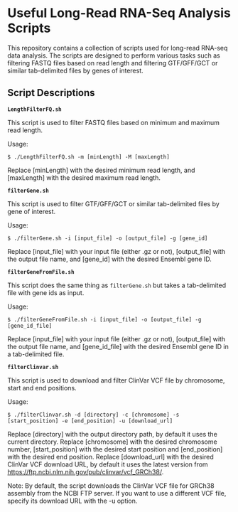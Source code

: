 # Useful Long-Read RNA-Seq Analysis Scripts

This repository contains a collection of scripts used for long-read RNA-seq data analysis. The scripts are designed to perform various tasks such as filtering FASTQ files based on read length and filtering GTF/GFF/GCT or similar tab-delimited files by genes of interest.

## Script Descriptions

**`LengthFilterFQ.sh`**

This script is used to filter FASTQ files based on minimum and maximum read length.

Usage: 
```
$ ./LengthFilterFQ.sh -m [minLength] -M [maxLength]
```
Replace [minLength] with the desired minimum read length, and [maxLength] with the desired maximum read length.

**`filterGene.sh`**

This script is used to filter GTF/GFF/GCT or similar tab-delimited files by gene of interest.

Usage:
```
$ ./filterGene.sh -i [input_file] -o [output_file] -g [gene_id]
```
Replace [input_file] with your input file (either .gz or not), [output_file] with the output file name, and [gene_id] with the desired Ensembl gene ID.

**`filterGeneFromFile.sh`**

This script does the same thing as `filterGene.sh` but takes a tab-delimited file with gene ids as input.

Usage:
```
$ ./filterGeneFromFile.sh -i [input_file] -o [output_file] -g [gene_id_file]
```
Replace [input_file] with your input file (either .gz or not), [output_file] with the output file name, and [gene_id_file] with the desired Ensembl gene ID in a tab-delimited file.

**`filterClinvar.sh`**

This script is used to download and filter ClinVar VCF file by chromosome, start and end positions.

Usage:
```
$ ./filterClinvar.sh -d [directory] -c [chromosome] -s [start_position] -e [end_position] -u [download_url]
```
Replace [directory] with the output directory path, by default it uses the current directory. Replace [chromosome] with the desired chromosome number, [start_position] with the desired start position and [end_position] with the desired end position. Replace [download_url] with the desired ClinVar VCF download URL, by default it uses the latest version from https://ftp.ncbi.nlm.nih.gov/pub/clinvar/vcf_GRCh38/.

Note: By default, the script downloads the ClinVar VCF file for GRCh38 assembly from the NCBI FTP server. If you want to use a different VCF file, specify its download URL with the -u option.
